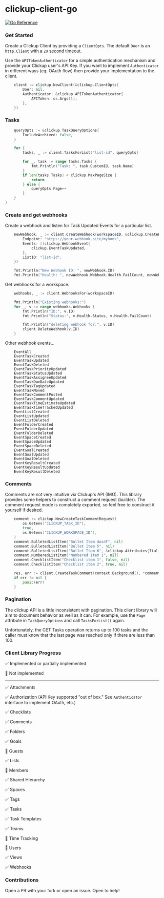 # clickup-client-go

[![Go Reference](https://pkg.go.dev/badge/github.com/Guitarbum722/clickup-client-go.svg)](https://pkg.go.dev/github.com/Guitarbum722/clickup-client-go)

### Get Started

Create a Clickup Client by providing a `ClientOpts`.  The default `Doer` is an `http.Client` with a `20` second timeout.

Use the `APITokenAuthenticator` for a simple authentication mechanism and provide your Clickup user's API Key.
If you want to implement `Authenticator` in different ways (eg. OAuth flow) then provide your implementation to the client.

```go
	client := clickup.NewClient(&clickup.ClientOpts{
		Doer: nil,
		Authenticator: &clickup.APITokenAuthenticator{
			APIToken: os.Args[1],
		},
	})
```

### Tasks

```go
	queryOpts := &clickup.TaskQueryOptions{
		IncludeArchived: false,
	}

	for {
		tasks, _ := client.TasksForList("list-id", queryOpts)

		for _, task := range tasks.Tasks {
			fmt.Println("Task: ", task.CustomID, task.Name)
		}
		if len(tasks.Tasks) < clickup.MaxPageSize {
			return
		} else {
			queryOpts.Page++
		}
	}
}
```

### Create and get webhooks

Create a webhook and listen for Task Updated Events for a particular list.

```go
	newWebhook, _ := client.CreateWebhook(workspaceID, &clickup.CreateWebhookRequest{
		Endpoint: "https://your-webhook.site/myhook",
		Events: []clickup.WebhookEvent{
			clickup.EventTaskUpdated,
		},
		ListID: "list-id",
	})

	fmt.Println("New Webhook ID: ", newWebhook.ID)
	fmt.Println("Health: ", newWebhook.Webhook.Health.FailCount, newWebhook.Webhook.Health.Status)
```

Get webhooks for a workspace.

```go
	webhooks, _ := client.WebhooksFor(workspaceID)

	fmt.Println("Existing webhooks:")
	for _, v := range webhooks.Webhooks {
		fmt.Println("ID:", v.ID)
		fmt.Println("Status:", v.Health.Status, v.Health.FailCount)

		fmt.Println("deleting webhook for:", v.ID)
		client.DeleteWebhook(v.ID)
	}
```

Other webhook events...

```
	EventAll                     
	EventTaskCreated             
	EventTaskUpdated             
	EventTaskDeleted             
	EventTaskPriorityUpdated     
	EventTaskStatusUpdated       
	EventTaskAssigneeUpdated     
	EventTaskDueDateUpdated      
	EventTaskTagUpdated          
	EventTaskMoved               
	EventTaskCommentPosted       
	EventTaskCommentUpdated      
	EventTaskTimeEstimateUpdated 
	EventTaskTimeTrackedUpdated  
	EventListCreated             
	EventListUpdated             
	EventListDeleted             
	EventFolderCreated           
	EventFolderUpdated           
	EventFolderDeleted           
	EventSpaceCreated            
	EventSpaceUpdated            
	EventSpaceDeleted            
	EventGoalCreated             
	EventGoalUpdated             
	EventGoalDeleted             
	EventKeyResultCreated        
	EventKeyResultUpdated        
	EventKeyResultDeleted        
```

### Comments

Comments are not very intuitive via Clickup's API (IMO). This library provides some helpers to construct a comment request (builder).
The comment request mode is completely exported, so feel free to construct it yourself if desired.

```go
	comment := clickup.NewCreateTaskCommentRequest(
		os.Getenv("CLICKUP_TASK_ID"),
		true,
		os.Getenv("CLICKUP_WORKSPACE_ID"),
	)
	comment.BulletedListItem("Bullet Item 4asdf", nil)
	comment.BulletedListItem("Bullet Item 5", nil)
	comment.BulletedListItem("Bullet Item 6", &clickup.Attributes{Italic: true})
	comment.NumberedListItem("Numbered Item 1", nil)
	comment.ChecklistItem("Checklist item 1", false, nil)
	comment.ChecklistItem("Checklist item 2", true, nil)

	res, err := client.CreateTaskComment(context.Background(), *comment)
	if err != nil {
		panic(err)
	}
```


### Pagination

The clickup API is a little inconsistent with pagination.  This client library will aim to document behavior as well as it can.  For example, use the `Page` attribute in `TaskQueryOptions` and call `TasksForList()` again.  

Unfortunately, the GET Tasks operation returns up to 100 tasks and the caller must know that the last page was reached only if there are less than 100.

### Client Library Progress

✅️ Implemented or partially implemented

🙅️ Not implemented


***

✅️ Attachments

✅️ Authorization (API Key supported "out of box." See `Authenticator` interface to implement OAuth, etc.)

✅️ Checklists

✅️ Comments

✅️ Folders

✅️ Goals

🙅️ Guests

✅️ Lists

🙅️ Members

✅️ Shared Hierarchy

✅️ Spaces

✅️ Tags

✅️ Tasks

✅️ Task Templates

✅️ Teams

🙅️ Time Tracking

🙅️ Users

✅️ Views

✅️ Webhooks 


### Contributions

Open a PR with your fork or open an issue.  Open to help!

